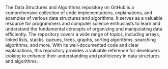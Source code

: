 The Data Structures and Algorithms repository on GitHub is a comprehensive collection of code implementations, explanations, and examples of various data structures and algorithms. It serves as a valuable resource for programmers and computer science enthusiasts to learn and understand the fundamental concepts of organizing and manipulating data efficiently. The repository covers a wide range of topics, including arrays, linked lists, stacks, queues, trees, graphs, sorting algorithms, searching algorithms, and more. With its well-documented code and clear explanations, this repository provides a valuable reference for developers looking to enhance their understanding and proficiency in data structures and algorithms.
